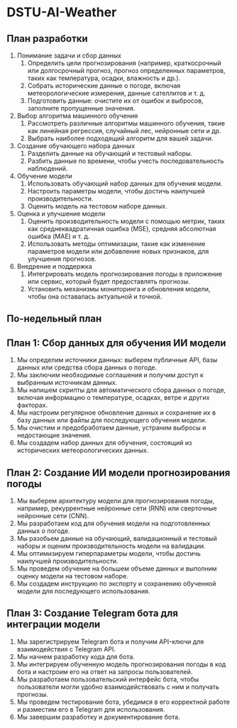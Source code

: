 # DSTU-AI-Weather

## План разработки
1. Понимание задачи и сбор данных 
	1. Определить цели прогнозирования (например, краткосрочный или долгосрочный прогноз, прогноз определенных параметров, таких как температура, осадки, влажность и др.).  
	2. Собрать исторические данные о погоде, включая метеорологические измерения, данные сателлитов и т. д.
	3. Подготовить данные: очистите их от ошибок и выбросов, заполните пропущенные значения.
2. Выбор алгоритма машинного обучения 
	1. Рассмотреть различные алгоритмы машинного обучения, такие как линейная регрессия, случайный лес, нейронные сети и др.  
	2. Выбрать наиболее подходящий алгоритм для вашей задачи.
3. Создание обучающего набора данных  
	1. Разделить данные на обучающий и тестовый наборы.  
	2. Разбить данные по времени, чтобы учесть последовательность наблюдений.
4. Обучение модели  
	1. Использовать обучающий набор данных для обучения модели.  
	2. Настроить параметры модели, чтобы достичь наилучшей производительности.  
	3. Оценить модель на тестовом наборе данных.
5. Оценка и улучшение модели  
	1. Оценить производительность модели с помощью метрик, таких как среднеквадратичная ошибка (MSE), средняя абсолютная ошибка (MAE) и т. д.  
	2. Использовать методы оптимизации, такие как изменение параметров модели или добавление новых признаков, для улучшения прогнозов.
6. Внедрение и поддержка  
	1. Интегрировать модель прогнозирования погоды в приложение или сервис, который будет предоставлять прогнозы.  
	2. Установить механизмы мониторинга и обновления модели, чтобы она оставалась актуальной и точной.  
## По-недельный план
## План 1: Сбор данных для обучения ИИ модели

1. Мы определим источники данных: выберем публичные API, базы данных или средства сбора данных о погоде.
2. Мы заключим необходимые соглашения и получим доступ к выбранным источникам данных.
3. Мы напишем скрипты для автоматического сбора данных о погоде, включая информацию о температуре, осадках, ветре и других факторах.
4. Мы настроим регулярное обновление данных и сохранение их в базу данных или файлы для последующего обучения модели.
5. Мы очистим и предобработаем данные, устраним выбросы и недостающие значения.
6. Мы создадем набор данных для обучения, состоящий из исторических метеорологических данных.

## План 2: Создание ИИ модели прогнозирования погоды

1. Мы выберем архитектуру модели для прогнозирования погоды, например, рекуррентные нейронные сети (RNN) или сверточные нейронные сети (CNN).
2. Мы разработаем код для обучения модели на подготовленных данных о погоде.
3. Мы разобьем данные на обучающий, валидационный и тестовый наборы и оценим производительность модели на валидации.
4. Мы оптимизируем гиперпараметры модели, чтобы достичь наилучшей производительности.
5. Мы проведем обучение на большем объеме данных и выполним оценку модели на тестовом наборе.
6. Мы создадем инструкцию по экспорту и сохранению обученной модели для последующего использования.

## План 3: Создание Telegram бота для интеграции модели

1. Мы зарегистрируем Telegram бота и получим API-ключи для взаимодействия с Telegram API.
2. Мы начнем разработку кода для бота.
3. Мы интегрируем обученную модель прогнозирования погоды в код бота и настроим его на ответ на запросы пользователей.
4. Мы разработаем пользовательский интерфейс бота, чтобы пользователи могли удобно взаимодействовать с ним и получать прогнозы.
5. Мы проведем тестирование бота, убедимся в его корректной работе и разместим его в Telegram для использования.
6. Мы завершим разработку и документирование бота.
